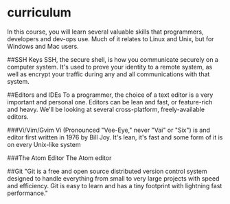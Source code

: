 # curriculum
In this course, you will learn several valuable skills that programmers, developers and dev-ops use.  Much of it relates to Linux and Unix, but for Windows and Mac users.

##SSH Keys
SSH, the secure shell, is how you communicate securely on a computer system.  It's used to prove your identity to a remote system, as well as encrypt your traffic during any and all communications with that system.

##Editors and IDEs
To a programmer, the choice of a text editor is a very important and personal one.  Editors can be lean and fast, or feature-rich and heavy. We'll be looking at several cross-platform, freely-available editors.  

###Vi/Vim/Gvim
Vi (Pronounced "Vee-Eye," never "Vai" or "Six") is and editor first written in 1976 by Bill Joy.  It's lean, it's fast and some form of it is on every Unix-like system 

###The Atom Editor
The Atom editor

##Git
"Git is a free and open source distributed version control system designed to handle everything from small to very large projects with speed and efficiency. Git is easy to learn and has a tiny footprint with lightning fast performance."
